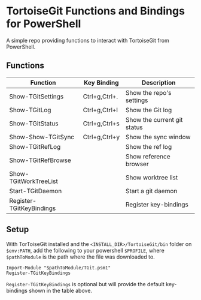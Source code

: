 # TortoiseGit Functions and Bindings for PowerShell

A simple repo providing functions to interact with TortoiseGit from
PowerShell.

## Functions

| Function                  | Key Binding   | Description                 |
| ------------------------- | ------------- | --------------------------- |
| Show-TGitSettings         | Ctrl+g,Ctrl+. | Show the repo's settings    |
| Show-TGitLog              | Ctrl+g,Ctrl+l | Show the Git log            |
| Show-TGitStatus           | Ctrl+g,Ctrl+s | Show the current git status |
| Show-Show-TGitSync        | Ctrl+g,Ctrl+y | Show the sync window        |
| Show-TGitRefLog           |               | Show the ref log            |
| Show-TGitRefBrowse        |               | Show reference browser      |
| Show-TGitWorkTreeList     |               | Show worktree list          |
| Start-TGitDaemon          |               | Start a git daemon          |
| Register-TGitKeyBindings  |               | Register key-bindings       |

## Setup

With TorToiseGit installed and the `<INSTALL_DIR>/TortoiseGit/bin` folder on
`$env:PATH`, add the following to your powershell `$PROFILE`, where `$pathToModule` is the path where the file was downloaded to.

```pwsh
Import-Module "$pathToModule/TGit.psm1"
Register-TGitKeyBindings
```

`Register-TGitKeyBindings` is optional but will provide the default key-bindings
shown in the table above.
